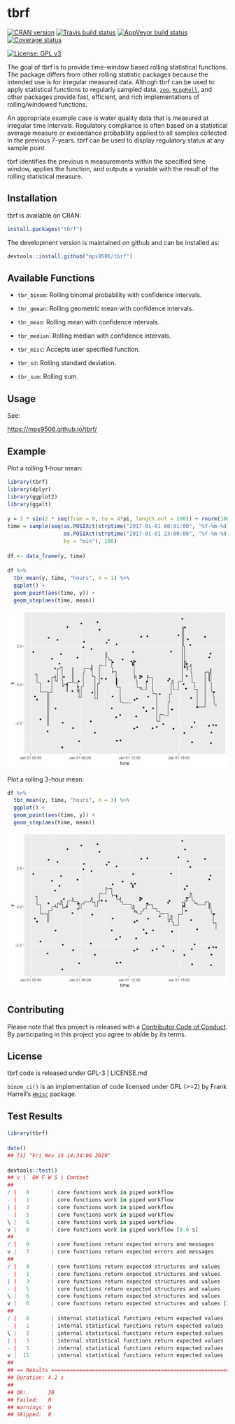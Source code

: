 
<!-- README.md is generated from README.Rmd. Please edit that file -->

# tbrf

[![CRAN
version](https://www.r-pkg.org/badges/version/tbrf)](https://CRAN.R-project.org/package=tbrf)
[![Travis build
status](https://travis-ci.org/mps9506/tbrf.svg?branch=master)](https://travis-ci.org/mps9506/tbrf)
[![AppVeyor build
status](https://ci.appveyor.com/api/projects/status/github/mps9506/tbrf?branch=master&svg=true)](https://ci.appveyor.com/project/mps9506/tbrf)
[![Coverage
status](https://codecov.io/gh/mps9506/tbrf/branch/master/graph/badge.svg)](https://codecov.io/github/mps9506/tbrf?branch=master)

[![License: GPL
v3](https://img.shields.io/badge/License-GPL%20v3-blue.svg)](https://www.gnu.org/licenses/gpl-3.0)

The goal of tbrf is to provide time-window based rolling statistical
functions. The package differs from other rolling statistic packages
because the intended use is for irregular measured data. Althogh tbrf
can be used to apply statistical functions to regularly sampled data,
[`zoo`](https://CRAN.R-project.org/package=zoo),
[`RcppRoll`](https://cran.r-project.org/package=RcppRoll), and other
packages provide fast, efficient, and rich implementations of
rolling/windowed functions.

An appropriate example case is water quality data that is measured at
irregular time intervals. Regulatory compliance is often based on a
statistical average measure or exceedance probability applied to all
samples collected in the previous 7-years. tbrf can be used to display
regulatory status at any sample point.

tbrf identifies the previous n measurements within the specified time
window, applies the function, and outputs a variable with the result of
the rolling statistical measure.

## Installation

tbrf is available on CRAN:

``` r
install.packages("tbrf")
```

The development version is maintained on github and can be installed as:

``` r
devtools::install.github("mps9506/tbrf")
```

## Available Functions

  - `tbr_binom`: Rolling binomal probability with confidence intervals.

  - `tbr_gmean`: Rolling geometric mean with confidence intervals.

  - `tbr_mean`: Rolling mean with confidence intervals.

  - `tbr_median`: Rolling median with confidence intervals.

  - `tbr_misc`: Accepts user specified function.

  - `tbr_sd`: Rolling standard deviation.

  - `tbr_sum`: Rolling sum.

## Usage

See:

<https://mps9506.github.io/tbrf/>

## Example

Plot a rolling 1-hour mean:

``` r
library(tbrf)
library(dplyr)
library(ggplot2)
library(ggalt)

y = 3 * sin(2 * seq(from = 0, to = 4*pi, length.out = 100)) + rnorm(100)
time = sample(seq(as.POSIXct(strptime("2017-01-01 00:01:00", "%Y-%m-%d %H:%M:%S")),
                  as.POSIXct(strptime("2017-01-01 23:00:00", "%Y-%m-%d %H:%M:%S")),
                  by = "min"), 100)

df <- data_frame(y, time)

df %>%
  tbr_mean(y, time, "hours", n = 1) %>%
  ggplot() +
  geom_point(aes(time, y)) +
  geom_step(aes(time, mean))
```

<img src="man/figures/README-tbr_hour-1.png" width="672" />

Plot a rolling 3-hour mean:

``` r
df %>%
  tbr_mean(y, time, "hours", n = 3) %>%
  ggplot() +
  geom_point(aes(time, y)) +
  geom_step(aes(time, mean))
```

<img src="man/figures/README-tbr_threehour-1.png" width="672" />

## Contributing

Please note that this project is released with a [Contributor Code of
Conduct](https://github.com/mps9506/tbrf/blob/master/CODE_OF_CONDUCT.md).
By participating in this project you agree to abide by its terms.

## License

tbrf code is released under GPL-3 | LICENSE.md

`binom_ci()` is an implementation of code licensed under GPL (\>=2) by
Frank Harrell’s [`Hmisc`](https://github.com/harrelfe/Hmisc) package.

## Test Results

``` r
library(tbrf)

date()
## [1] "Fri Nov 15 14:34:08 2019"

devtools::test()
## v |  OK F W S | Context
## 
/ |   0       | core functions work in piped workflow
- |   1       | core functions work in piped workflow
| |   3       | core functions work in piped workflow
- |   5       | core functions work in piped workflow
\ |   6       | core functions work in piped workflow
v |   6       | core functions work in piped workflow [0.6 s]
## 
/ |   0       | core functions return expected errors and messages
v |   7       | core functions return expected errors and messages
## 
/ |   0       | core functions return expected structures and values
- |   1       | core functions return expected structures and values
| |   3       | core functions return expected structures and values
- |   5       | core functions return expected structures and values
\ |   6       | core functions return expected structures and values
v |   6       | core functions return expected structures and values [2.1 s]
## 
/ |   0       | internal statistical functions return expected values
- |   1       | internal statistical functions return expected values
\ |   2       | internal statistical functions return expected values
| |   3       | internal statistical functions return expected values
- |   5       | internal statistical functions return expected values
v |  11       | internal statistical functions return expected values [1.3 s]
## 
## == Results =============================================================================
## Duration: 4.2 s
## 
## OK:       30
## Failed:   0
## Warnings: 0
## Skipped:  0
```
